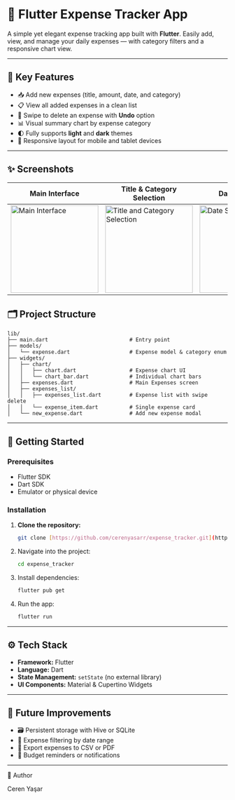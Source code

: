 # 💸 Flutter Expense Tracker App

A simple yet elegant expense tracking app built with **Flutter**. Easily add, view, and manage your daily expenses — with category filters and a responsive chart view.

---

## 🧩 Key Features

- 📥 Add new expenses (title, amount, date, and category)
- 📋 View all added expenses in a clean list
- 🧽 Swipe to delete an expense with **Undo** option
- 📊 Visual summary chart by expense category
- 🌓 Fully supports **light** and **dark** themes
- 📱 Responsive layout for mobile and tablet devices

---
## ✨ Screenshots

| Main Interface | Title & Category Selection | Date Selection | Final Interface with Charts |
|---|---|---|---|
| <img width="200" alt="Main Interface" src="https://github.com/user-attachments/assets/46e97749-6fae-489d-abaf-1107696d229e" /> | <img width="200" alt="Title and Category Selection" src="https://github.com/user-attachments/assets/e2b353c4-5219-4e00-81fe-67df8e6c9cb5" /> | <img width="200" alt="Date Selection" src="https://github.com/user-attachments/assets/51e912b5-6aeb-46d0-9436-23c07e22872a" /> | <img width="200" alt="Final Interface with Charts" src="https://github.com/user-attachments/assets/93e5eb63-ceac-47e4-8599-abbeb437755a" /> |

## 🗂️ Project Structure

```plaintext
lib/
├── main.dart                          # Entry point
├── models/
│   └── expense.dart                   # Expense model & category enum
├── widgets/
│   ├── chart/
│   │   ├── chart.dart                 # Expense chart UI
│   │   └── chart_bar.dart             # Individual chart bars
│   ├── expenses.dart                  # Main Expenses screen
│   ├── expenses_list/
│   │   ├── expenses_list.dart         # Expense list with swipe delete
│   │   └── expense_item.dart          # Single expense card
│   └── new_expense.dart               # Add new expense modal
````

-----

## 🚀 Getting Started

### Prerequisites

  - Flutter SDK
  - Dart SDK
  - Emulator or physical device

### Installation

1.  **Clone the repository:**
    ```bash
    git clone [https://github.com/cerenyasarr/expense_tracker.git](https://github.com/cerenyasarr/expense_tracker.git)
    ```
2.  Navigate into the project:
    ```bash
    cd expense_tracker
    ```
3.  Install dependencies:
    ```bash
    flutter pub get
    ```
4.  Run the app:
    ```bash
    flutter run
    ```

-----

## ⚙️ Tech Stack

  - **Framework:** Flutter
  - **Language:** Dart
  - **State Management:** `setState` (no external library)
  - **UI Components:** Material & Cupertino Widgets

-----

## 🔮 Future Improvements

  - 🗃 Persistent storage with Hive or SQLite
  - 🔎 Expense filtering by date range
  - 📄 Export expenses to CSV or PDF
  - 🔔 Budget reminders or notifications

-----

👤 Author

Ceren Yaşar

```
```
